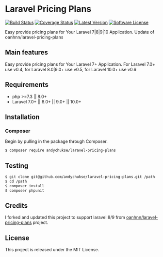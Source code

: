 # Laravel Pricing Plans

[![Build Status](https://travis-ci.org/oanhnn/laravel-pricing-plans.svg?branch=master)](https://travis-ci.org/oanhnn/laravel-pricing-plans)
[![Coverage Status](https://coveralls.io/repos/github/oanhnn/laravel-pricing-plans/badge.svg?branch=master)](https://coveralls.io/github/oanhnn/laravel-pricing-plans?branch=master)
[![Latest Version](https://img.shields.io/github/v/release/andychukse/laravel-pricing-plans)](https://github.com/andychukse/laravel-pricing-plans/releases)
[![Software License](https://img.shields.io/badge/license-MIT-brightgreen.svg?style=flat-square)](LICENSE)

Easy provide pricing plans for Your Laravel 7|8|9|10 Application. Update of oanhnn/laravel-pricing-plans


## Main features

Easy provide pricing plans for Your Laravel 7+ Application.
For Laravel 7.0+ use v0.4, for Laravel 8.0|9.0+ use v0.5, for Laravel 10.0+ use v0.6


## Requirements

* php >=7.3 || 8.0+
* Laravel 7.0+ || 8.0+ || 9.0+ || 10.0+

## Installation

### Composer

Begin by pulling in the package through Composer.

```bash
$ composer require andychukse/laravel-pricing-plans
```


## Testing

```bash
$ git clone git@github.com/andychukse/laravel-pricing-plans.git /path
$ cd /path
$ composer install
$ composer phpunit
```


## Credits

I forked and updated this project to support laravel 8/9 from [oanhnn/laravel-pricing-plans](https://github.com/oanhnn/laravel-pricing-plans) project.


## License

This project is released under the MIT License.   
